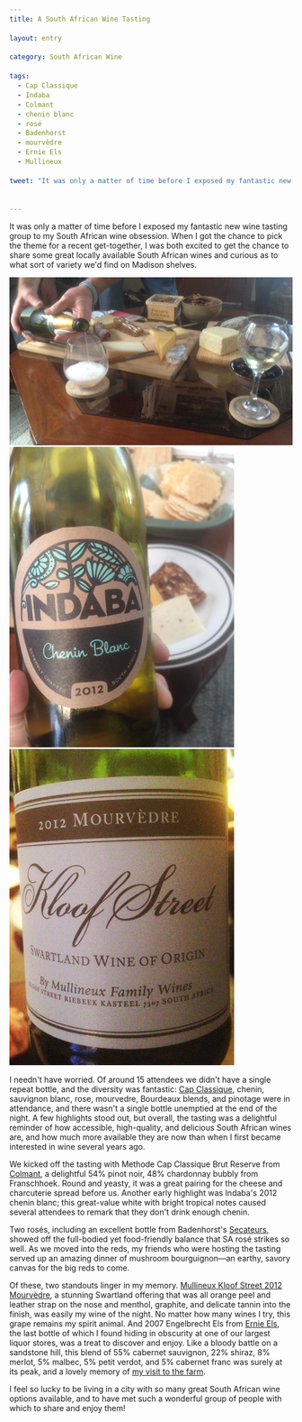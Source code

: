 ```yaml
---
title: A South African Wine Tasting

layout: entry

category: South African Wine

tags:
  - Cap Classique
  - Indaba
  - Colmant
  - chenin blanc
  - rosé
  - Badenhorst
  - mourvèdre
  - Ernie Els
  - Mullineux

tweet: "It was only a matter of time before I exposed my fantastic new wine tasting group to my South African wine obsession."


---
```


It was only a matter of time before I exposed my fantastic new wine tasting group to my South African wine obsession. When I got the chance to pick the theme for a recent get-together, I was both excited to get the chance to share some great locally available South African wines and curious as to what sort of variety we'd find on Madison shelves.

![Wasted tasting](/photos/wasted.jpg "Wine being poured at tasting with cheese and snacks")
![Indaba chenin blanc](/photos/indabachenin.jpg "Indaba chenin blanc label")
![Kloof Street mourvedre](/photos/kloofmourvedre.jpg "Kloof Street mourvedre label")

I needn't have worried. Of around 15 attendees we didn't have a single repeat bottle, and the diversity was fantastic: [Cap Classique](http://www.capclassique.co.za/), chenin, sauvignon blanc, rose, mourvedre, Bourdeaux blends, and pinotage were in attendance, and there wasn't a single bottle unemptied at the end of the night. A few highlights stood out, but overall, the tasting was a delightful reminder of how accessible, high-quality, and delicious South African wines are, and how much more available they are now than when I first became interested in wine several years ago. 

We kicked off the tasting with Methode Cap Classique Brut Reserve from [Colmant](http://www.colmant.co.za/index.php), a delightful 54% pinot noir, 48% chardonnay bubbly from Franschhoek. Round and yeasty, it was a great pairing for the cheese and charcuterie spread before us. Another early highlight was Indaba's 2012 chenin blanc; this great-value white with bright tropical notes caused several attendees to remark that they don't drink enough chenin. 

Two rosés, including an excellent bottle from Badenhorst's [Secateurs](http://aabadenhorst.com/category/secateurs/), showed off the full-bodied yet food-friendly balance that SA rosé strikes so well. As we moved into the reds, my friends who were hosting the tasting served up an amazing dinner of mushroom bourguignon––an earthy, savory canvas for the big reds to come. 

Of these, two standouts linger in my memory. [Mullineux Kloof Street 2012 Mourvèdre](http://mullineuxwines.com/kloof-stree-wines), a stunning Swartland offering that was all orange peel and leather strap on the nose and menthol, graphite, and delicate tannin into the finish, was easily my wine of the night. No matter how many wines I try, this grape remains my spirit animal. And 2007 Engelbrecht Els from [Ernie Els](http://www.ernieelswines.com/default.aspx?CLIENTID=4975), the last bottle of which I found hiding in obscurity at one of our largest liquor stores, was a treat to discover and enjoy. Like a bloody battle on a sandstone hill, this blend of 55% cabernet sauvignon, 22% shiraz, 8% merlot, 5% malbec, 5% petit verdot, and 5% cabernet franc was surely at its peak, and a lovely memory of [my visit to the farm](http://stellenbauchery.com/blog/03-22-2010/a-backstage-pass.html). 

I feel so lucky to be living in a city with so many great South African wine options available, and to have met such a wonderful group of people with which to share and enjoy them!